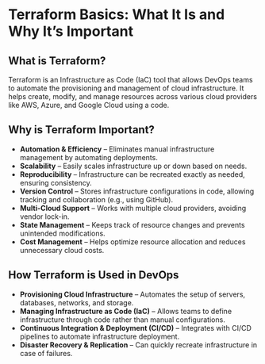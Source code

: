 # Terraform Basics: What It Is and Why It’s Important

## What is Terraform?  
Terraform is an Infrastructure as Code (IaC) tool that allows DevOps teams to automate the provisioning and management of cloud infrastructure. It helps create, modify, and manage resources across various cloud providers like AWS, Azure, and Google Cloud using a code.  

## Why is Terraform Important?  
- **Automation & Efficiency** – Eliminates manual infrastructure management by automating deployments.  
- **Scalability** – Easily scales infrastructure up or down based on needs.  
- **Reproducibility** – Infrastructure can be recreated exactly as needed, ensuring consistency.  
- **Version Control** – Stores infrastructure configurations in code, allowing tracking and collaboration (e.g., using GitHub).  
- **Multi-Cloud Support** – Works with multiple cloud providers, avoiding vendor lock-in.  
- **State Management** – Keeps track of resource changes and prevents unintended modifications.  
- **Cost Management** – Helps optimize resource allocation and reduces unnecessary cloud costs.  

## How Terraform is Used in DevOps  
- **Provisioning Cloud Infrastructure** – Automates the setup of servers, databases, networks, and storage.  
- **Managing Infrastructure as Code (IaC)** – Allows teams to define infrastructure through code rather than manual configurations.  
- **Continuous Integration & Deployment (CI/CD)** – Integrates with CI/CD pipelines to automate infrastructure deployment.  
- **Disaster Recovery & Replication** – Can quickly recreate infrastructure in case of failures.  
